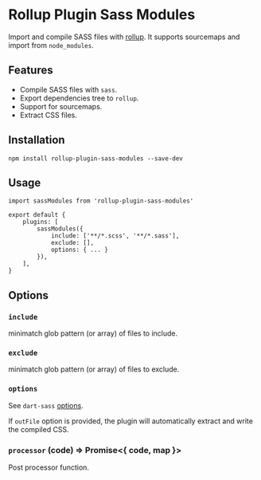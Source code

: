 
# Rollup Plugin Sass Modules

Import and compile SASS files with [rollup](https://rollupjs.org/). It supports sourcemaps and import from `node_modules`.

## Features

- Compile SASS files with `sass`.
- Export dependencies tree to `rollup`.
- Support for sourcemaps.
- Extract CSS files.

## Installation

```
npm install rollup-plugin-sass-modules --save-dev
```

## Usage

```
import sassModules from 'rollup-plugin-sass-modules'

export default {
    plugins: [
        sassModules({
            include: ['**/*.scss', '**/*.sass'],
            exclude: [],
            options: { ... }
        }),
    ],
}
```

## Options

### `include`

minimatch glob pattern (or array) of files to include.

### `exclude`

minimatch glob pattern (or array) of files to exclude.

### `options`

See `dart-sass` [options](https://github.com/sass/dart-sass#javascript-api).

If `outFile` option is provided, the plugin will automatically extract and write the compiled CSS.

### `processor` (code) => Promise<{ code, map }>

Post processor function.